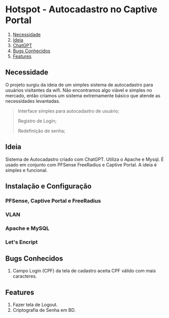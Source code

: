# Hotspot - Autocadastro no Captive Portal #

1. [Necessidade]()
2. [Ideia]()
3. [ChatGPT]()
4. [Bugs Conhecidos]()
5. [Features]()

## Necessidade ##
O projeto surgiu da ideia de um simples sistema de autocadastro para usuários visitantes da wifi. Não encontramos algo viável e simples no mercado, então criamos um sistema extremamente básico que atende as necessidades levantadas.
> Interface simples para autocadastro de usuário;
> 
> Registro de Login;
> 
> Redefinição de senha;

## Ideia ##
Sistema de Autocadastro criado com ChatGPT. Utiliza o Apache e Mysql. É usado em conjunto com PFSense FreeRadius e Captive Portal.
A ideia é simples e funcional.

## Instalação e Configuração ##
### PFSense, Captive Portal e FreeRadius ###
### VLAN ###
### Apache e MySQL ###
### Let's Encript ###

## Bugs Conhecidos ##
1. Campo Login (CPF) da tela de cadastro aceita CPF válido com mais caracteres.

## Features ##
1. Fazer tela de Logout.
2. Criptografia de Senha em BD.
